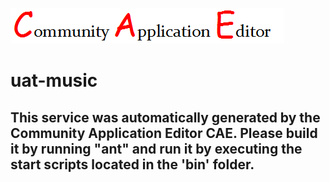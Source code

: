 ![CAE](https://github.com/testcae/application-uat-music-app/blob/master/microservice-uat-music/img/logo.png)  

uat-music
===================


This service was automatically generated by the Community Application Editor CAE. Please build it by running "ant" and run it by executing the start scripts located in the 'bin' folder.
---------------

